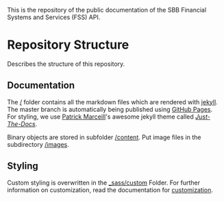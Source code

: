 This is the repository of the public documentation of the SBB Financial Systems and Services (FSS) API.

# Repository Structure
Describes the structure of this repository.

## Documentation
The [/](/) folder contains all the markdown files which are rendered with [jekyll](https://jekyllrb.com). 
The master branch is automatically being published using [GitHub Pages](https://pages.github.com). 
For styling, we use [Patrick Marceill](https://github.com/pmarsceill)'s awesome jekyll theme called 
*[Just-The-Docs](https://github.com/pmarsceill/just-the-docs)*.

Binary objects are stored in subfolder [/content](/content). Put image files in the subdirectory [/images](/images).

## Styling
Custom styling is overwritten in the [_sass/custom](/_sass/custom) Folder. For further information on customization, 
read the documentation for [customization](https://pmarsceill.github.io/just-the-docs/docs/customization/).
